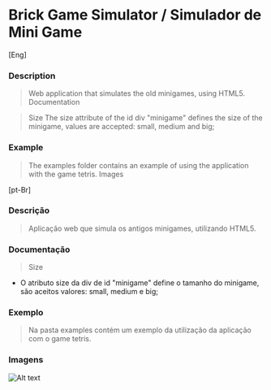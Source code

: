 Brick Game Simulator / Simulador de Mini Game
===============
[Eng]
### Description

> Web application that simulates the old minigames, using HTML5.
Documentation

> Size
The size attribute of the id div "minigame" defines the size of the minigame, values are accepted: small, medium and big;
### Example

> The examples folder contains an example of using the application with the game tetris.
Images

[pt-Br]
### Descrição

> Aplicação web que simula os antigos minigames, utilizando HTML5.

### Documentação

> Size

* O atributo size da div de id "minigame" define o tamanho do minigame, são aceitos valores: small, medium e big;

### Exemplo

> Na pasta examples contém um exemplo da utilização da aplicação com o game tetris.

### Imagens
![Alt text](http://i.imgur.com/59W9LxP.gif "Tetris game")




